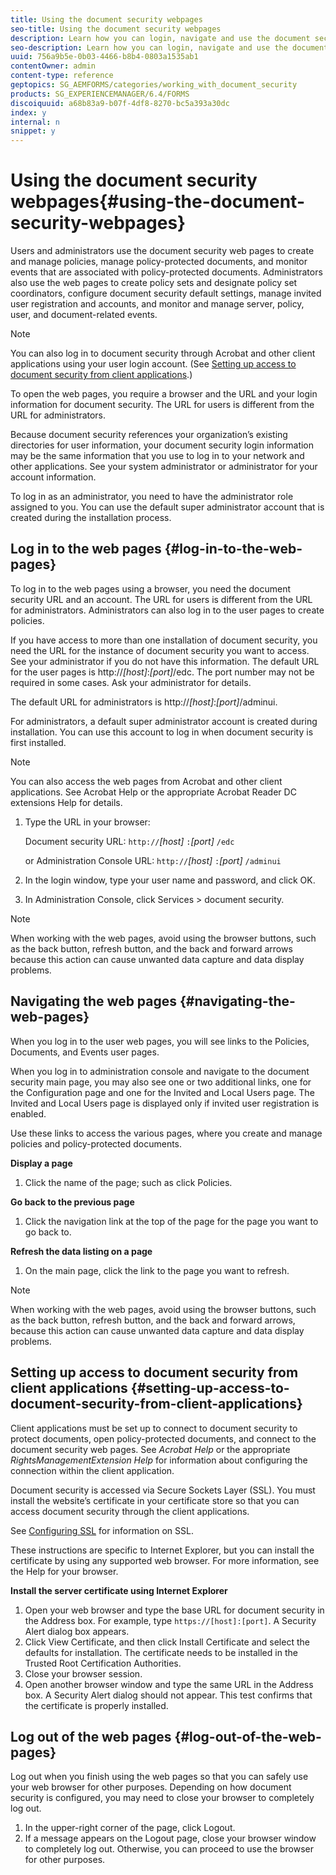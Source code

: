 ```yaml
---
title: Using the document security webpages
seo-title: Using the document security webpages
description: Learn how you can login, navigate and use the document security web pages.
seo-description: Learn how you can login, navigate and use the document security web pages.
uuid: 756a9b5e-0b03-4466-b8b4-0803a1535ab1
contentOwner: admin
content-type: reference
geptopics: SG_AEMFORMS/categories/working_with_document_security
products: SG_EXPERIENCEMANAGER/6.4/FORMS
discoiquuid: a68b83a9-b07f-4df8-8270-bc5a393a30dc
index: y
internal: n
snippet: y
---
```


# Using the document security webpages{#using-the-document-security-webpages}

Users and administrators use the document security web pages to create and manage policies, manage policy-protected documents, and monitor events that are associated with policy-protected documents. Administrators also use the web pages to create policy sets and designate policy set coordinators, configure document security default settings, manage invited user registration and accounts, and monitor and manage server, policy, user, and document-related events.

<!--
Comment Type: remark
Last Modified By:
Last Modified Date:
<p>Start RMAdminOnly</p>
-->

>[!NOTE]
>
>You can also log in to document security through Acrobat and other client applications using your user login account. (See [Setting up access to document security from client applications](using-document-security-web-pages#setting_up_access_to_document_security_from_client_applications).)

<!--
Comment Type: remark
Last Modified By:
Last Modified Date:
<p>End RMAdminOnly</p>
-->

To open the web pages, you require a browser and the URL and your login information for document security. The URL for users is different from the URL for administrators.

Because document security references your organization’s existing directories for user information, your document security login information may be the same information that you use to log in to your network and other applications. See your system administrator or administrator for your account information.

To log in as an administrator, you need to have the administrator role assigned to you. You can use the default super administrator account that is created during the installation process.

<!--
Comment Type: remark
Last Modified By:
Last Modified Date:
<p>End RMAdminOnly</p>
-->

## Log in to the web pages {#log-in-to-the-web-pages}

To log in to the web pages using a browser, you need the document security URL and an account. The URL for users is different from the URL for administrators. Administrators can also log in to the user pages to create policies.

If you have access to more than one installation of document security, you need the URL for the instance of document security you want to access. See your administrator if you do not have this information. The default URL for the user pages is http://*[host]*:*[port]*/edc. The port number may not be required in some cases. Ask your administrator for details.

The default URL for administrators is http://*[host]*:*[port]*/adminui.

For administrators, a default super administrator account is created during installation. You can use this account to log in when document security is first installed.

<!--
Comment Type: remark
Last Modified By:
Last Modified Date:
<p>End RMAdminOnly</p>
-->

>[!NOTE]
>
>You can also access the web pages from Acrobat and other client applications. See Acrobat Help or the appropriate Acrobat Reader DC extensions Help for details.

1. Type the URL in your browser:

   Document security URL: `http://`*[host]* `:`*[port]* `/edc`

   or Administration Console URL: `http://`*[host]* `:`*[port]* `/adminui`

1. In the login window, type your user name and password, and click OK. 
1. In Administration Console, click Services &gt; document security.

>[!NOTE]
>
>When working with the web pages, avoid using the browser buttons, such as the back button, refresh button, and the back and forward arrows because this action can cause unwanted data capture and data display problems.

## Navigating the web pages {#navigating-the-web-pages}

When you log in to the user web pages, you will see links to the Policies, Documents, and Events user pages.

When you log in to administration console and navigate to the document security main page, you may also see one or two additional links, one for the Configuration page and one for the Invited and Local Users page. The Invited and Local Users page is displayed only if invited user registration is enabled.

<!--
Comment Type: remark
Last Modified By:
Last Modified Date:
<p>End RMAdminOnly</p>
-->

Use these links to access the various pages, where you create and manage policies and policy-protected documents.

**Display a page**

1. Click the name of the page; such as click Policies.

**Go back to the previous page**

1. Click the navigation link at the top of the page for the page you want to go back to.

**Refresh the data listing on a page**

1. On the main page, click the link to the page you want to refresh.

>[!NOTE]
>
>When working with the web pages, avoid using the browser buttons, such as the back button, refresh button, and the back and forward arrows, because this action can cause unwanted data capture and data display problems.

## Setting up access to document security from client applications {#setting-up-access-to-document-security-from-client-applications}

Client applications must be set up to connect to document security to protect documents, open policy-protected documents, and connect to the document security web pages. See *Acrobat Help* or the appropriate *RightsManagementExtension Help* for information about configuring the connection within the client application.

Document security is accessed via Secure Sockets Layer (SSL). You must install the website’s certificate in your certificate store so that you can access document security through the client applications.

See [Configuring SSL](/forms/using/admin-help/topics/configuring-ssl) for information on SSL.

These instructions are specific to Internet Explorer, but you can install the certificate by using any supported web browser. For more information, see the Help for your browser.

**Install the server certificate using Internet Explorer**

1. Open your web browser and type the base URL for document security in the Address box. For example, type `https://[host]:[port]`. A Security Alert dialog box appears. 
1. Click View Certificate, and then click Install Certificate and select the defaults for installation. The certificate needs to be installed in the Trusted Root Certification Authorities.
1. Close your browser session.
1. Open another browser window and type the same URL in the Address box. A Security Alert dialog should not appear. This test confirms that the certificate is properly installed.

<!--
Comment Type: remark
Last Modified By:
Last Modified Date:
<p>Start RMAdminOnly</p>
-->

## Log out of the web pages {#log-out-of-the-web-pages}

Log out when you finish using the web pages so that you can safely use your web browser for other purposes. Depending on how document security is configured, you may need to close your browser to completely log out.

1. In the upper-right corner of the page, click Logout. 
1. If a message appears on the Logout page, close your browser window to completely log out. Otherwise, you can proceed to use the browser for other purposes.

